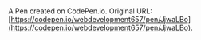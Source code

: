 # 

A Pen created on CodePen.io. Original URL: [https://codepen.io/webdevelopment657/pen/JjwaLBo](https://codepen.io/webdevelopment657/pen/JjwaLBo).

